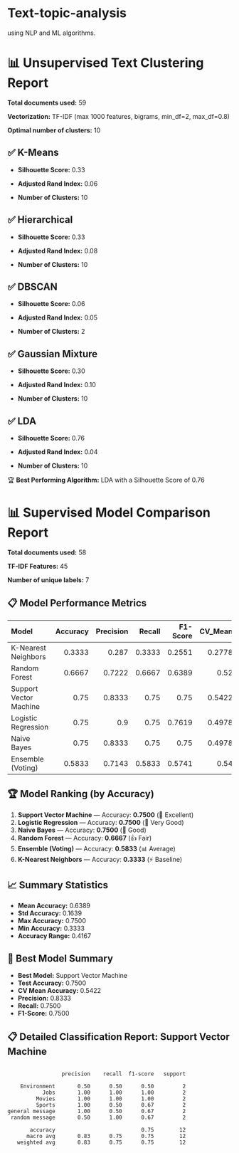 # Text-topic-analysis
using NLP and ML algorithms.

# 📊 Unsupervised Text Clustering Report

**Total documents used:** 59

**Vectorization:** TF-IDF (max 1000 features, bigrams, min_df=2, max_df=0.8)

**Optimal number of clusters:** 10


## ✅ K-Means

- **Silhouette Score:** 0.33

- **Adjusted Rand Index:** 0.06

- **Number of Clusters:** 10


## ✅ Hierarchical

- **Silhouette Score:** 0.33

- **Adjusted Rand Index:** 0.08

- **Number of Clusters:** 10


## ✅ DBSCAN

- **Silhouette Score:** 0.06

- **Adjusted Rand Index:** 0.05

- **Number of Clusters:** 2


## ✅ Gaussian Mixture

- **Silhouette Score:** 0.30

- **Adjusted Rand Index:** 0.10

- **Number of Clusters:** 10


## ✅ LDA

- **Silhouette Score:** 0.76

- **Adjusted Rand Index:** 0.04

- **Number of Clusters:** 10


🏆 **Best Performing Algorithm:** LDA with a Silhouette Score of 0.76






# 📊 Supervised Model Comparison Report

**Total documents used:** 58

**TF-IDF Features:** 45

**Number of unique labels:** 7


## 📋 Model Performance Metrics

| Model                  |   Accuracy |   Precision |   Recall |   F1-Score |   CV_Mean |   CV_Std |
|:-----------------------|-----------:|------------:|---------:|-----------:|----------:|---------:|
| K-Nearest Neighbors    |     0.3333 |      0.287  |   0.3333 |     0.2551 |    0.2778 |   0.1315 |
| Random Forest          |     0.6667 |      0.7222 |   0.6667 |     0.6389 |    0.52   |   0.1181 |
| Support Vector Machine |     0.75   |      0.8333 |   0.75   |     0.75   |    0.5422 |   0.0518 |
| Logistic Regression    |     0.75   |      0.9    |   0.75   |     0.7619 |    0.4978 |   0.097  |
| Naive Bayes            |     0.75   |      0.8333 |   0.75   |     0.75   |    0.4978 |   0.1556 |
| Ensemble (Voting)      |     0.5833 |      0.7143 |   0.5833 |     0.5741 |    0.54   |   0.1369 |


## 🏆 Model Ranking (by Accuracy)

1. **Support Vector Machine** — Accuracy: **0.7500** (🥇 Excellent)
2. **Logistic Regression** — Accuracy: **0.7500** (🥈 Very Good)
3. **Naive Bayes** — Accuracy: **0.7500** (🥉 Good)
4. **Random Forest** — Accuracy: **0.6667** (👍 Fair)
5. **Ensemble (Voting)** — Accuracy: **0.5833** (📊 Average)
6. **K-Nearest Neighbors** — Accuracy: **0.3333** (⚡ Baseline)


## 📈 Summary Statistics

- **Mean Accuracy:** 0.6389
- **Std Accuracy:** 0.1639
- **Max Accuracy:** 0.7500
- **Min Accuracy:** 0.3333
- **Accuracy Range:** 0.4167

## 🥇 Best Model Summary

- **Best Model:** Support Vector Machine
- **Test Accuracy:** 0.7500
- **CV Mean Accuracy:** 0.5422
- **Precision:** 0.8333
- **Recall:** 0.7500
- **F1-Score:** 0.7500

## 📋 Detailed Classification Report: Support Vector Machine

```

                 precision    recall  f1-score   support

    Environment       0.50      0.50      0.50         2
           Jobs       1.00      1.00      1.00         2
         Movies       1.00      1.00      1.00         2
         Sports       1.00      0.50      0.67         2
general message       1.00      0.50      0.67         2
 random message       0.50      1.00      0.67         2

       accuracy                           0.75        12
      macro avg       0.83      0.75      0.75        12
   weighted avg       0.83      0.75      0.75        12

```

